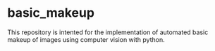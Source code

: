 # basic_makeup
This repository is intented for the implementation of automated basic makeup of images using computer vision with python.
